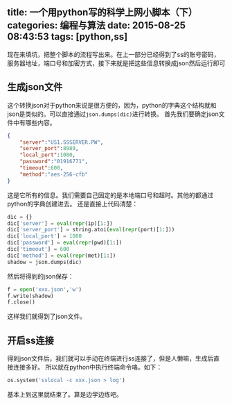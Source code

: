 title: 一个用python写的科学上网小脚本（下）
categories: 编程与算法
date: 2015-08-25 08:43:53
tags: [python,ss]
---
现在来填坑，把整个脚本的流程写出来。在上一部分已经得到了ss的账号密码，服务器地址，端口号和加密方式，接下来就是把这些信息转换成json然后运行即可


<!--more-->

## 生成json文件 ##
这个转换json对于python来说是很方便的，因为，python的字典这个结构就和json是类似的。可以直接通过`json.dumps(dic)`进行转换。
首先我们要确定json文件中有哪些内容。
```json
{
    "server":"US1.SSSERVER.PW",
    "server_port":8989,
    "local_port":1080,
    "password":"01916771",
    "timeout":600,
    "method":"aes-256-cfb"
}
```
这是它所有的信息。我们需要自己固定的是本地端口号和超时。其他的都通过python的字典创建进去。
还是直接上代码清楚：
```python
dic = {}
dic['server'] = eval(repr(ip)[1:])
dic['server_port'] = string.atoi(eval(repr(port)[1:]))
dic['local_port'] = 1080
dic['password'] = eval(repr(pwd)[1:])
dic['timeout'] = 600
dic['method'] = eval(repr(met)[1:])
shadow = json.dumps(dic)
```
然后将得到的json保存：
```python
f = open('xxx.json','w')
f.write(shadow)
f.close()
```
这样我们就得到了json文件。
## 开启ss连接 ##
得到json文件后，我们就可以手动在终端进行ss连接了，但是人懒嘛，生成后直接连接多好。
所以就在python中执行终端命令咯。如下：
```python
os.system('sslocal -c xxx.json > log')
```
基本上到这里就结束了。算是边学边练吧。